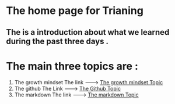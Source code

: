 # The home page for **Trianing**
## The is a introduction about what we learned during the past three days .
# The main three topics are :
 1. The growth mindset The link ---> [The growth mindset Topic](https://github.com/Nsuliman/learing-journal/blob/master/Thegrowthmindset.md)
2. The github The Link ---> [The Github Topic ](https://github.com/Nsuliman/learing-journal/blob/master/githublearning.md)
3. The markdown The link ---> [The markdown Topic](https://github.com/Nsuliman/learing-journal/blob/master/learningmarkdown.md)



